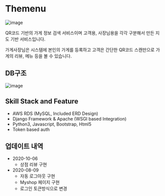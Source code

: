 # Themenu
![image](https://user-images.githubusercontent.com/44844956/95176690-2e991400-07f8-11eb-99de-c47b969eaf03.png)
  

QR코드 기반의 가게 정보 검색 서비스이며 고객용, 사장님용을 각각 구분해서 만든 지도 기반 서비스입니다.

가게사장님은 시스템에 본인의 가게를 등록하고 고객은 간단한 QR코드 스캔만으로 가게의 리뷰, 메뉴 등을 볼 수 있습니다.

## DB구조

![image](https://user-images.githubusercontent.com/44844956/95176541-f8f42b00-07f7-11eb-9cf9-7f1f1ac7a4eb.png)


## Skill Stack and Feature 

- AWS RDS (MySQL, Included ERD Design) 
- Django Framework & Apache (WSGI based Integration)  
- Python3, Javascript, Bootstrap, Html5  
- Token based auth

## 업데이트 내역
- 2020-10-06
	- 상점 리뷰 구현
- 2020-08-09
	- 자동 로그아웃 구현
	- Myshop 페이지 구현
	- 로그인 토큰방식으로 변경